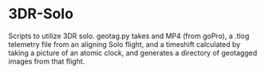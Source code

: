 # 3DR-Solo

Scripts to utilize 3DR solo. geotag.py takes and MP4 (from goPro), a .tlog telemetry file from an aligning Solo flight, and a timeshift calculated by taking a picture of an atomic clock, and generates a directory of geotagged images from that flight.